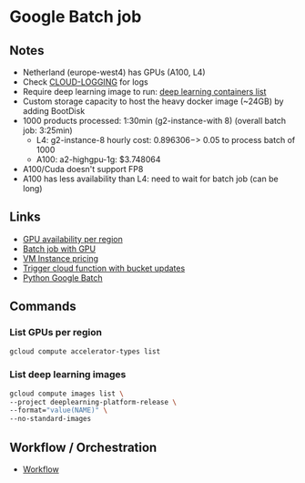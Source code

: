 # Google Batch job

## Notes

* Netherland (europe-west4) has GPUs (A100, L4)
* Check [CLOUD-LOGGING](https://console.cloud.google.com/logs/query;query=SEARCH%2528%22spellcheck%22%2529;cursorTimestamp=2024-08-14T11:21:32.485988660Z;duration=PT1H?referrer=search&project=robotoff) for logs
* Require deep learning image to run: [deep learning containers list](https://cloud.google.com/deep-learning-containers/docs/choosing-container#pytorch)
* Custom storage capacity to host the heavy docker image (~24GB) by adding BootDisk
* 1000 products processed: 1:30min (g2-instance-with 8) (overall batch job: 3:25min)
    * L4: g2-instance-8 hourly cost: $0.896306 -> ~ 0.05$ to process batch of 1000
    * A100: a2-highgpu-1g: $3.748064
* A100/Cuda doesn't support FP8
* A100 has less availability than L4: need to wait for batch job (can be long)

## Links

* [GPU availability per region](https://cloud.google.com/compute/docs/gpus/gpu-regions-zones)
* [Batch job with GPU](https://cloud.google.com/batch/docs/create-run-job-gpus#create-job-gpu-examples)
* [VM Instance pricing](https://cloud.google.com/compute/vm-instance-pricing#vm-instance-pricing)
* [Trigger cloud function with bucket updates](https://cloud.google.com/functions/docs/calling/storage)
* [Python Google Batch](https://github.com/GoogleCloudPlatform/python-docs-samples/tree/main/batch)

## Commands

### List GPUs per region
```bash
gcloud compute accelerator-types list
```

### List deep learning images
```bash
gcloud compute images list \
--project deeplearning-platform-release \
--format="value(NAME)" \
--no-standard-images
```

## Workflow / Orchestration

* [Workflow](https://cloud.google.com/workflows/docs/overview)
